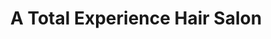 ---
title: "A Total Experience Hair Salon"
url: /nottingham/a-total-experience-hair-salon/
shop: hairdresser
---